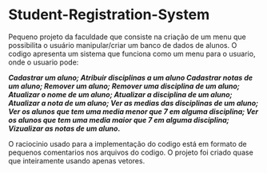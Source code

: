 # Student-Registration-System
Pequeno projeto da faculdade que consiste na criação de um menu que possibilita o usuário manipular/criar um banco de dados de alunos.
O codigo apresenta um sistema que funciona como um menu para o usuario, onde o usuario pode:

***Cadastrar um aluno;
Atribuir disciplinas a um aluno
Cadastrar notas de um aluno;
Remover um aluno;
Remover uma disciplina de um aluno;
Atualizar o nome de um aluno;
Atualizar a disciplina de um aluno;
Atualizar a nota de um aluno;
Ver as medias das disciplinas de um aluno;
Ver os alunos que tem uma media menor que 7 em alguma disciplina;
Ver os alunos que tem uma media maior que 7 em alguma disciplina;
Vizualizar as notas de um aluno.***

O raciocinio usado para a implementação do codigo está em formato de pequenos comentarios nos arquivos do codigo.
O projeto foi criado quase que inteiramente usando apenas vetores.
